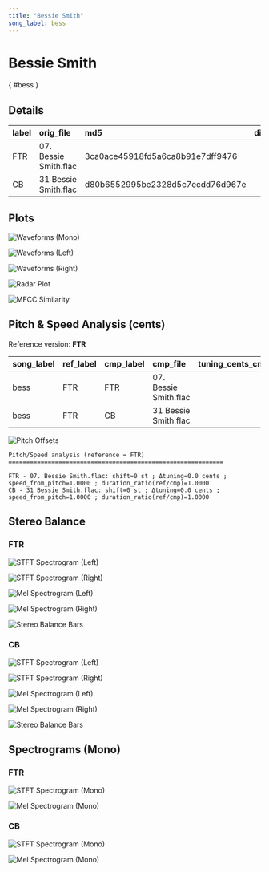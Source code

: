 ```yaml
---
title: "Bessie Smith"
song_label: bess
---
```


# Bessie Smith

[](){ #bess }

## Details

| label   | orig_file             | md5                              |   disc |   track |   duration_sec | duration_fmt   |   loudness |   loudness_left |   loudness_right |   loudness_balance |      rms |   rms_left |   rms_right |   rms_balance |   lr_corr |   spectral_centroid |
|:--------|:----------------------|:---------------------------------|-------:|--------:|---------------:|:---------------|-----------:|----------------:|-----------------:|-------------------:|---------:|-----------:|------------:|--------------:|----------:|--------------------:|
| FTR     | 07. Bessie Smith.flac | 3ca0ace45918fd5a6ca8b91e7dff9476 |     11 |       7 |        258.373 | 04:18:373      |   -17.4336 |        -17.4283 |         -17.245  |          -0.183298 | 0.122804 |     0.1246 |    0.123838 |   0.000761986 |  0.954493 |             2083.04 |
| CB      | 31 Bessie Smith.flac  | d80b6552995be2328d5c7ecdd76d967e |      9 |       8 |        258.373 | 04:18:373      |   -17.432  |        -17.4267 |         -17.2434 |          -0.183312 | 0.122805 |     0.1246 |    0.123839 |   0.000761464 |  0.954493 |             2084.67 |

## Plots
![Waveforms (Mono)](bess-waveforms_Mono.png)

![Waveforms (Left)](bess-waveforms_L.png)

![Waveforms (Right)](bess-waveforms_R.png)

![Radar Plot](bess-radar_plot.png)

![MFCC Similarity](bess-similarity_matrix.png)

## Pitch & Speed Analysis (cents)

Reference version: **FTR**

| song_label   | ref_label   | cmp_label   | cmp_file              |   tuning_cents_cmp |   tuning_cents_ref |   delta_tuning_cents |   semitone_shift_vs_ref |   chroma_similarity |   speed_factor_from_pitch |   duration_ratio_ref_over_cmp |
|:-------------|:------------|:------------|:----------------------|-------------------:|-------------------:|---------------------:|------------------------:|--------------------:|--------------------------:|------------------------------:|
| bess         | FTR         | FTR         | 07. Bessie Smith.flac |                  7 |                  7 |                    0 |                       0 |            1        |                         1 |                             1 |
| bess         | FTR         | CB          | 31 Bessie Smith.flac  |                  7 |                  7 |                    0 |                       0 |            0.999997 |                         1 |                             1 |

![Pitch Offsets](bess-pitch_offsets.png)

````text
Pitch/Speed analysis (reference = FTR)
============================================================

FTR - 07. Bessie Smith.flac: shift=0 st ; Δtuning=0.0 cents ; speed_from_pitch=1.0000 ; duration_ratio(ref/cmp)=1.0000
CB - 31 Bessie Smith.flac: shift=0 st ; Δtuning=0.0 cents ; speed_from_pitch=1.0000 ; duration_ratio(ref/cmp)=1.0000

````

## Stereo Balance

### FTR

![STFT Spectrogram (Left)](bess-FTR_spectrogram_L.png)

![STFT Spectrogram (Right)](bess-FTR_spectrogram_R.png)

![Mel Spectrogram (Left)](bess-FTR_melspec_L.png)

![Mel Spectrogram (Right)](bess-FTR_melspec_R.png)

![Stereo Balance Bars](bess-FTR_balance.png)

### CB

![STFT Spectrogram (Left)](bess-CB_spectrogram_L.png)

![STFT Spectrogram (Right)](bess-CB_spectrogram_R.png)

![Mel Spectrogram (Left)](bess-CB_melspec_L.png)

![Mel Spectrogram (Right)](bess-CB_melspec_R.png)

![Stereo Balance Bars](bess-CB_balance.png)

## Spectrograms (Mono)

### FTR

![STFT Spectrogram (Mono)](bess-FTR_spectrogram_Mono.png)

![Mel Spectrogram (Mono)](bess-FTR_melspec_Mono.png)

### CB

![STFT Spectrogram (Mono)](bess-CB_spectrogram_Mono.png)

![Mel Spectrogram (Mono)](bess-CB_melspec_Mono.png)

